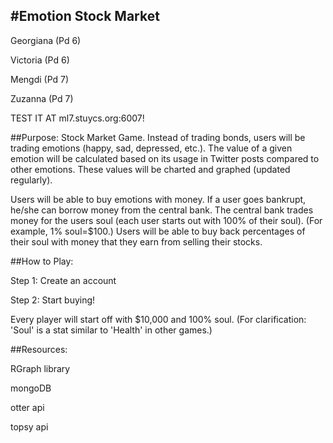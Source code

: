 #Emotion Stock Market
---------------------

Georgiana (Pd 6)

Victoria (Pd 6)

Mengdi  (Pd 7)

Zuzanna (Pd 7)

TEST IT AT ml7.stuycs.org:6007!

##Purpose: 
Stock Market Game. Instead of trading bonds, users will be trading emotions (happy, sad, depressed, etc.). The value of a given emotion will be calculated based on its usage in Twitter posts compared to other emotions. These values will be charted and graphed (updated regularly). 

Users will be able to buy emotions with money. If a user goes bankrupt, he/she can borrow money from the central bank.
The central bank trades money for the users soul (each user starts out with 100% of their soul). (For example, 1% soul=$100.) Users will be able to buy back percentages of their soul with money that they earn from selling their stocks.

##How to Play:
<p>Step 1: Create an account
<p>Step 2: Start buying!

Every player will start off with $10,000 and 100% soul.
(For clarification: 'Soul' is a stat similar to 'Health' in other games.)

##Resources:
<p> RGraph library
<p> mongoDB
<p> otter api
<p> topsy api
